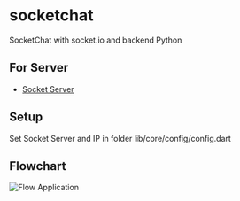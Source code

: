 # socketchat

SocketChat with socket.io and backend Python

## For Server

- [Socket Server](https://github.com/yusriltakeuchi/socket_server)

## Setup
Set Socket Server and IP in folder lib/core/config/config.dart

## Flowchart
![Flow Application](https://i.ibb.co/YjSdz9t/Socket-Chat.png)


